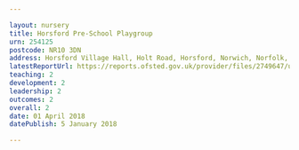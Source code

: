 ```yaml
---

layout: nursery
title: Horsford Pre-School Playgroup
urn: 254125
postcode: NR10 3DN
address: Horsford Village Hall, Holt Road, Horsford, Norwich, Norfolk, NR10 3DN
latestReportUrl: https://reports.ofsted.gov.uk/provider/files/2749647/urn/254125.pdf
teaching: 2
development: 2
leadership: 2
outcomes: 2
overall: 2
date: 01 April 2018 
datePublish: 5 January 2018

---
```

